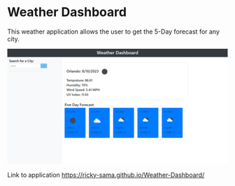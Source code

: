 # Weather Dashboard

This weather application allows the user to get the 5-Day forecast for any city. 


![A user puts in a city in the search box for the forecast.](./assets/images/Weather-Dashboard.png)

Link to application https://ricky-sama.github.io/Weather-Dashboard/
